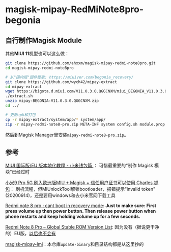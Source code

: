 # magisk-mipay-RedMiNote8pro-begonia

## 自行制作Magisk Module

其他**MIUI 11**机型也可以这么做：

```bash
git clone https://github.com/ahxxm/magisk-mipay-redmi-note8pro.git
cd magisk-mipay-redmi-note8pro

# 从"国内版"固件提取: https://miuiver.com/begonia_recovery/
git clone https://github.com/wych42/mipay-extract
cd mipay-extract
wget https://bigota.d.miui.com/V11.0.3.0.QGGCNXM/miui_BEGONIA_V11.0.3.0.QGGCNXM_b656ebe642_10.0.zip
./extract.sh
unzip mipay-BEGONIA-V11.0.3.0.QGGCNXM.zip
cd ../

# 更新apk和打包
cp -r mipay-extract/system/app/* system/app/
zip -r mipay-redmi-note8-pro.zip META-INF system config.sh module.prop system.prop
```

然后到Magisk Manager里安装`mipay-redmi-note8-pro.zip`。

## 参考

[MIUI 国际版/EU 版本地化教程 - 小米钱包篇
](https://sspai.com/post/60065)： 可惜最重要的“制作 Magisk 模块”已经过时

[小米9 Pro 5G 刷入欧洲版MIU + Magisk + 信任用户证书可以使用 Charles 抓包](https://gist.github.com/wych42/b924d91d281ca1daa33d021bb45ab742)： 刷机流程，但MiUnlockTool解锁bootloader，报错提示"invalid token"(20200914)，还是要用windows和去小米官网下载工具

[Redmi note 8 pro : cant boot in recovery mode](https://www.reddit.com/r/Xiaomi/comments/dhdmra/redmi_note_8_pro_cant_boot_in_recovery_mode/): **Just to make sure: First press volume up then power button. Then release power button when phone restarts and keep holding volume up for a few seconds.**

[Redmi Note 8 Pro – Global Stable ROM Version List](https://mirom.ezbox.idv.tw/en/phone/begonia/roms-global-stable/): 因为没有（据说更干净的）EU版，[以后也不会有](https://xiaomi.eu/community/threads/xiaomi-eu-hmnote8pro-mtk-begonia-support.53542/)

[magisk-mipay-lmi](https://github.com/rewqazxv/magisk-mipay-lmi)：本仓库`update-binary`和目录结构都是从这里抄的


